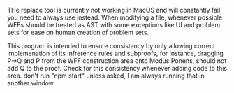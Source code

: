 THe replace tool is currently not working in MacOS and will constantly fail, 
you need to always use instead.
When modifying a file, whenever possible WFFs should be treated as AST with some exceptions like UI and problem sets for ease on human creation of problem sets. 

This program is intended to ensure consistancy by only allowing correct implemenation of its infrerence rules and subproofs, for instance, dragging P->Q and P from the WFF construction area onto Modus Ponens, should not add Q to the proof. Check for this consistency whenever adding code to this area. 
don't run "npm start" unless asked, I am always running that in another window
